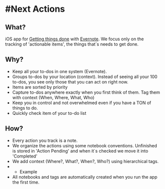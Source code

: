 #Next Actions
==================

## What?
iOS app for [Getting things done](http://en.wikipedia.org/wiki/Getting_Things_Done) with [Evernote](http://www.evernote.com). We focus only on the tracking of 'actionable items', the things that´s needs to get done.

## Why?
* Keep all your to-dos in one system (Evernote).
* Groups to-dos by your location (context). Instead of seeing all your 100 to-dos, you see only those that you can act on right now. 
* Items are sorted by priority
* Capture to-dos anywhere exactly when you first think of them. Tag them with context (When, Where, What, Who)
* Keep you in control and not overwhelmed even if you have a TON of things to do.
* Quickly check item of your to-do list
 
## How?
* Every action you track is a note.
* We organize the actions using some notebook conventions. Unfinished is stored in 'Action Pending' and when it´s checked we move it into 'Completed'
* We add context (Where?, What?, When?, Who?) using hierarchical tags.
* * Example
* All notebooks and tags are automatically created when you run the app the first time.
